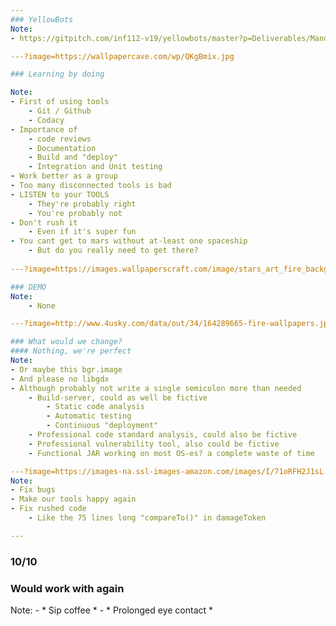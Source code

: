 ```yaml
---
### YellowBots
Note:
- https://gitpitch.com/inf112-v19/yellowbots/master?p=Deliverables/Mandatory5/Presentation/#/

---?image=https://wallpapercave.com/wp/QKgBmix.jpg

### Learning by doing

Note:
- First of using tools
    - Git / Github
    - Codacy
- Importance of 
    - code reviews
    - Documentation
    - Build and "deploy"
    - Integration and Unit testing
- Work better as a group
- Too many disconnected tools is bad
- LISTEN to your TOOLS
    - They're probably right
    - You're probably not
- Don't rush it
    - Even if it's super fun
- You cant get to mars without at-least one spaceship
    - But do you really need to get there? 
  
---?image=https://images.wallpaperscraft.com/image/stars_art_fire_background_116856_2560x1600.jpg

### DEMO
Note:
    - None

---?image=http://www.4usky.com/data/out/34/164289665-fire-wallpapers.jpg

### What would we change?
#### Nothing, we're perfect
Note:
- Or maybe this bgr.image
- And please no libgdx
- Although probably not write a single semicolon more than needed
    - Build-server, could as well be fictive
        - Static code analysis
        - Automatic testing
        - Continuous "deployment"
    - Professional code standard analysis, could also be fictive
    - Professional vulnerability tool, also could be fictive
    - Functional JAR working on most OS-es? a complete waste of time

---?image=https://images-na.ssl-images-amazon.com/images/I/71oRFH2J1sL._SL1500_.jpg
Note:
- Fix bugs
- Make our tools happy again
- Fix rushed code
    - Like the 75 lines long "compareTo()" in damageToken

---
```


### 10/10
### Would work with again
Note:
    - * Sip coffee *
    - * Prolonged eye contact *